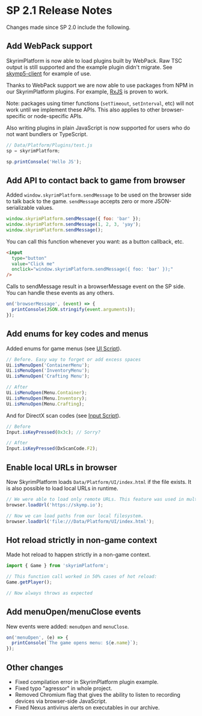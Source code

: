 # SP 2.1 Release Notes

Changes made since SP 2.0 include the following.

## Add WebPack support

SkyrimPlatform is now able to load plugins built by WebPack. Raw TSC output is still supported and the example plugin didn't migrate. See [skymp5-client](https://github.com/skyrim-multiplayer/skymp/tree/479562345a1f6df4af42217936ccb3e2d3819f78/skymp5-client) for example of use.

Thanks to WebPack support we are now able to use packages from NPM in our SkyrimPlatform plugins. For example, [RxJS](https://rxjs.dev/guide/overview) is proven to work.

Note: packages using timer functions (`setTimeout`, `setInterval`, etc) will not work until we implement these APIs. This also applies to other browser-specific or node-specific APIs.

Also writing plugins in plain JavaScript is now supported for users who do not want bundlers or TypeScript.

```js
// Data/Platform/Plugins/test.js
sp = skyrimPlatform;

sp.printConsole('Hello JS');
```

## Add API to contact back to game from browser

Added `window.skyrimPlatform.sendMessage` to be used on the browser side to talk back to the game. `sendMessage` accepts zero or more JSON-serializable values.

```js
window.skyrimPlatform.sendMessage({ foo: 'bar' });
window.skyrimPlatform.sendMessage(1, 2, 3, 'yay');
window.skyrimPlatform.sendMessage();
```

You can call this function whenever you want: as a button callback, etc.

```html
<input
  type="button"
  value="Click me"
  onclick="window.skyrimPlatform.sendMessage({ foo: 'bar' });"
/>
```

Calls to sendMessage result in a browserMessage event on the SP side. You can handle these events as any others.

```ts
on('browserMessage', (event) => {
  printConsole(JSON.stringify(event.arguments));
});
```

## Add enums for key codes and menus

Added enums for game menus (see [UI Script](https://www.creationkit.com/index.php?title=UI_Script)).

```ts
// Before. Easy way to forget or add excess spaces
Ui.isMenuOpen('ContainerMenu');
Ui.isMenuOpen('InventoryMenu');
Ui.isMenuOpen('Crafting Menu');

// After
Ui.isMenuOpen(Menu.Container);
Ui.isMenuOpen(Menu.Inventory);
Ui.isMenuOpen(Menu.Crafting);
```

And for DirectX scan codes (see [Input Script](https://www.creationkit.com/index.php?title=Input_Script)).

```ts
// Before
Input.isKeyPressed(0x3c); // Sorry?

// After
Input.isKeyPressed(DxScanCode.F2);
```

## Enable local URLs in browser

Now SkyrimPlatform loads `Data/Platform/UI/index.html` if the file exists. It is also possible to load local URLs in runtime.

```ts
// We were able to load only remote URLs. This feature was used in multiplayer but was completely useless for single-player mods.
browser.loadUrl('https://skymp.io');

// Now we can load paths from our local filesystem.
browser.loadUrl('file:///Data/Platform/UI/index.html');
```

## Hot reload strictly in non-game context

Made hot reload to happen strictly in a non-game context.

```ts
import { Game } from 'skyrimPlatform';

// This function call worked in 50% cases of hot reload:
Game.getPlayer();

// Now always throws as expected
```

## Add menuOpen/menuClose events

New events were added: `menuOpen` and `menuClose`.

```ts
on('menuOpen', (e) => {
  printConsole(`The game opens menu: ${e.name}`);
});
```

## Other changes

- Fixed compilation error in SkyrimPlatform plugin example.
- Fixed typo "agressor" in whole project.
- Removed Chromium flag that gives the ability to listen to recording devices via browser-side JavaScript.
- Fixed Nexus antivirus alerts on executables in our archive.
